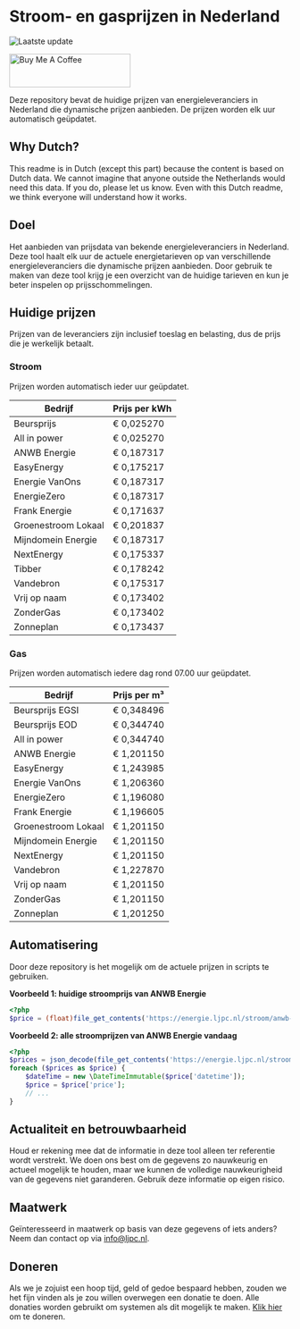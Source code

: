 # Stroom- en gasprijzen in Nederland

![Laatste update](https://img.shields.io/badge/laatste%20update-2025--06--25%2016%3A00%20CET-brightgreen)

<a href="https://www.buymeacoffee.com/Lars-" target="_blank"><img src="https://cdn.buymeacoffee.com/buttons/v2/default-orange.png" alt="Buy Me A Coffee" height="60" style="height: 60px !important;width: 217px !important;" ></a>

Deze repository bevat de huidige prijzen van energieleveranciers in Nederland die dynamische prijzen aanbieden. De prijzen worden elk uur automatisch geüpdatet.

## Why Dutch?

This readme is in Dutch (except this part) because the content is based on Dutch data. We cannot imagine that anyone outside the Netherlands would need this data. If you do, please let us know. Even with this Dutch readme, we think
everyone will understand how it works.

## Doel

Het aanbieden van prijsdata van bekende energieleveranciers in Nederland. Deze tool haalt elk uur de actuele energietarieven op van verschillende energieleveranciers die dynamische prijzen aanbieden. Door gebruik te maken van deze tool
krijg je een overzicht van de huidige tarieven en kun je beter inspelen op prijsschommelingen.

## Huidige prijzen

Prijzen van de leveranciers zijn inclusief toeslag en belasting, dus de prijs die je werkelijk betaalt.

### Stroom

Prijzen worden automatisch ieder uur geüpdatet.

 Bedrijf | Prijs per kWh 
---------|---------------
Beursprijs | € 0,025270
All in power | € 0,025270
ANWB Energie | € 0,187317
EasyEnergy | € 0,175217
Energie VanOns | € 0,187317
EnergieZero | € 0,187317
Frank Energie | € 0,171637
Groenestroom Lokaal | € 0,201837
Mijndomein Energie | € 0,187317
NextEnergy | € 0,175337
Tibber | € 0,178242
Vandebron | € 0,175317
Vrij op naam | € 0,173402
ZonderGas | € 0,173402
Zonneplan | € 0,173437


### Gas

Prijzen worden automatisch iedere dag rond 07.00 uur geüpdatet.

 Bedrijf | Prijs per m³ 
---------|--------------
Beursprijs EGSI | € 0,348496
Beursprijs EOD | € 0,344740
All in power | € 0,344740
ANWB Energie | € 1,201150
EasyEnergy | € 1,243985
Energie VanOns | € 1,206360
EnergieZero | € 1,196080
Frank Energie | € 1,196605
Groenestroom Lokaal | € 1,201150
Mijndomein Energie | € 1,201150
NextEnergy | € 1,201150
Vandebron | € 1,227870
Vrij op naam | € 1,201150
ZonderGas | € 1,201150
Zonneplan | € 1,201250


## Automatisering

Door deze repository is het mogelijk om de actuele prijzen in scripts te gebruiken.

**Voorbeeld 1: huidige stroomprijs van ANWB Energie**

```php
<?php
$price = (float)file_get_contents('https://energie.ljpc.nl/stroom/anwb-energie-nu.txt');

```

**Voorbeeld 2: alle stroomprijzen van ANWB Energie vandaag**

```php
<?php
$prices = json_decode(file_get_contents('https://energie.ljpc.nl/stroom/all-in-power-vandaag.json'),true);
foreach ($prices as $price) {
    $dateTime = new \DateTimeImmutable($price['datetime']);
    $price = $price['price'];
    // ...
}
```

## Actualiteit en betrouwbaarheid

Houd er rekening mee dat de informatie in deze tool alleen ter referentie wordt verstrekt. We doen ons best om de gegevens zo nauwkeurig en actueel mogelijk te houden, maar we kunnen de volledige nauwkeurigheid van de gegevens niet
garanderen. Gebruik deze informatie op eigen risico.

## Maatwerk

Geïnteresseerd in maatwerk op basis van deze gegevens of iets anders? Neem dan contact op
via [info@ljpc.nl](mailto:info@ljpc.nl?subject=Energie%20prijzen).

## Doneren

Als we je zojuist een hoop tijd, geld of gedoe bespaard hebben, zouden we het fijn vinden als je zou willen overwegen een
donatie te doen. Alle donaties worden gebruikt om systemen als dit mogelijk te
maken. [Klik hier](https://www.buymeacoffee.com/Lars-) om te doneren.
